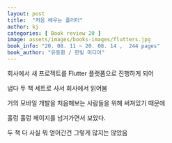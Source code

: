 ```yaml
---
layout: post
title:  "처음 배우는 플러터"
author: kj
categories: [ Book review 20 ]
image: assets/images/books-images/flutters.jpg
book_info: "20. 08. 11 ~ 20. 08. 14 ,  244 pages"
book_author: "유동환 / 한빛 미디어"
---
```

회사에서 새 프로젝트를 Flutter 플랫폼으로 진행하게 되어

냅다 두 책 세트로 사서 회사에서 읽어봄

거의 모바일 개발을 처음해보는 사람들을 위해 써져있기 때문에

훌렁 훌렁 페이지를 넘겨가면서 보았다.

두 책 다 사실 뭐 얻어간건 그렇게 많지는 않았음
